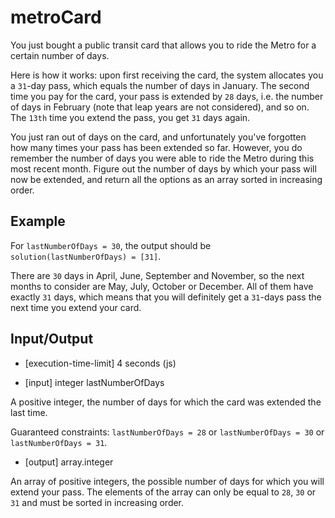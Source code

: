 # metroCard

You just bought a public transit card that allows you to ride the Metro for a certain number of days.

Here is how it works: upon first receiving the card, the system allocates you a `31`-day pass, which equals the number of days in January. The second time you pay for the card, your pass is extended by `28` days, i.e. the number of days in February (note that leap years are not considered), and so on. The `13th` time you extend the pass, you get `31` days again.

You just ran out of days on the card, and unfortunately you've forgotten how many times your pass has been extended so far. However, you do remember the number of days you were able to ride the Metro during this most recent month. Figure out the number of days by which your pass will now be extended, and return all the options as an array sorted in increasing order.

## Example

For `lastNumberOfDays = 30`, the output should be
`solution(lastNumberOfDays) = [31]`.

There are `30` days in April, June, September and November, so the next months to consider are May, July, October or December. All of them have exactly `31` days, which means that you will definitely get a `31`-days pass the next time you extend your card.

## Input/Output

- [execution-time-limit] 4 seconds (js)

- [input] integer lastNumberOfDays

A positive integer, the number of days for which the card was extended the last time.

Guaranteed constraints:
`lastNumberOfDays = 28` or `lastNumberOfDays = 30` or `lastNumberOfDays = 31`.

- [output] array.integer

An array of positive integers, the possible number of days for which you will extend your pass. The elements of the array can only be equal to `28`, `30` or `31` and must be sorted in increasing order.
